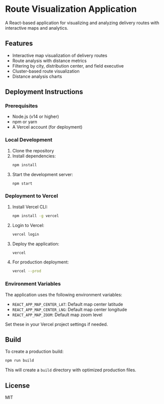 # Route Visualization Application

A React-based application for visualizing and analyzing delivery routes with interactive maps and analytics.

## Features

- Interactive map visualization of delivery routes
- Route analysis with distance metrics
- Filtering by city, distribution center, and field executive
- Cluster-based route visualization
- Distance analysis charts

## Deployment Instructions

### Prerequisites

- Node.js (v14 or higher)
- npm or yarn
- A Vercel account (for deployment)

### Local Development

1. Clone the repository
2. Install dependencies:
   ```bash
   npm install
   ```
3. Start the development server:
   ```bash
   npm start
   ```

### Deployment to Vercel

1. Install Vercel CLI:
   ```bash
   npm install -g vercel
   ```

2. Login to Vercel:
   ```bash
   vercel login
   ```

3. Deploy the application:
   ```bash
   vercel
   ```

4. For production deployment:
   ```bash
   vercel --prod
   ```

### Environment Variables

The application uses the following environment variables:

- `REACT_APP_MAP_CENTER_LAT`: Default map center latitude
- `REACT_APP_MAP_CENTER_LNG`: Default map center longitude
- `REACT_APP_MAP_ZOOM`: Default map zoom level

Set these in your Vercel project settings if needed.

## Build

To create a production build:

```bash
npm run build
```

This will create a `build` directory with optimized production files.

## License

MIT
